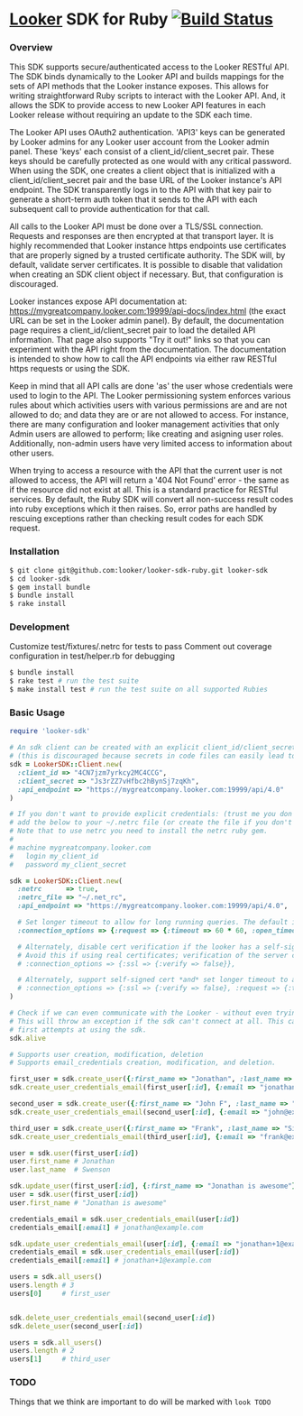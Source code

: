 # [Looker](http://looker.com/) SDK for Ruby [![Build Status](https://travis-ci.org/looker/looker-sdk-ruby.svg)](https://travis-ci.org/looker/looker-sdk-ruby)
### Overview
This SDK supports secure/authenticated access to the Looker RESTful API. The SDK binds dynamically to the Looker API and builds mappings for the sets of API methods that the Looker instance exposes. This allows for writing straightforward Ruby scripts to interact with the Looker API. And, it allows the SDK to provide access to new Looker API features in each Looker release without requiring an update to the SDK each time.

The Looker API uses OAuth2 authentication. 'API3' keys can be generated by Looker admins for any Looker user account from the Looker admin panel. These 'keys' each consist of a client_id/client_secret pair. These keys should be carefully protected as one would with any critical password. When using the SDK, one creates a client object that is initialized with a client_id/client_secret pair and the base URL of the Looker instance's API endpoint. The SDK transparently logs in to the API with that key pair to generate a short-term auth token that it sends to the API with each subsequent call to provide authentication for that call.

All calls to the Looker API must be done over a TLS/SSL connection. Requests and responses are then encrypted at that transport layer. It is highly recommended that Looker instance https endpoints use certificates that are properly signed by a trusted certificate authority. The SDK will, by default, validate server certificates. It is possible to disable that validation when creating an SDK client object if necessary. But, that configuration is discouraged.

Looker instances expose API documentation at: https://mygreatcompany.looker.com:19999/api-docs/index.html (the exact URL can be set in the Looker admin panel). By default, the documentation page requires a client_id/client_secret pair to load the detailed API information. That page also supports "Try it out!" links so that you can experiment with the API right from the documentation. The documentation is intended to show how to call the API endpoints via either raw RESTful https requests or using the SDK.

Keep in mind that all API calls are done 'as' the user whose credentials were used to login to the API. The Looker permissioning system enforces various rules about which activities users with various permissions are and are not allowed to do; and data they are or are not allowed to access. For instance, there are many configuration and looker management activities that only Admin users are allowed to perform; like creating and asigning user roles. Additionally, non-admin users have very limited access to information about other users.

When trying to access a resource with the API that the current user is not allowed to access, the API will return a '404 Not Found' error - the same as if the resource did not exist at all. This is a standard practice for RESTful services. By default, the Ruby SDK will convert all non-success result codes into ruby exceptions which it then raises. So, error paths are handled by rescuing exceptions rather than checking result codes for each SDK request.

### Installation
```bash
$ git clone git@github.com:looker/looker-sdk-ruby.git looker-sdk
$ cd looker-sdk
$ gem install bundle
$ bundle install
$ rake install
```

### Development

Customize test/fixtures/.netrc for tests to pass
Comment out coverage configuration in test/helper.rb for debugging
```bash
$ bundle install
$ rake test # run the test suite
$ make install test # run the test suite on all supported Rubies
```

### Basic Usage

```ruby
require 'looker-sdk'

# An sdk client can be created with an explicit client_id/client_secret pair
# (this is discouraged because secrets in code files can easily lead to those secrets being compromised!)
sdk = LookerSDK::Client.new(
  :client_id => "4CN7jzm7yrkcy2MC4CCG",
  :client_secret => "Js3rZZ7vHfbc2hBynSj7zqKh",
  :api_endpoint => "https://mygreatcompany.looker.com:19999/api/4.0"
)

# If you don't want to provide explicit credentials: (trust me you don't)
# add the below to your ~/.netrc file (or create the file if you don't have one).
# Note that to use netrc you need to install the netrc ruby gem.
#
# machine mygreatcompany.looker.com
#   login my_client_id
#   password my_client_secret

sdk = LookerSDK::Client.new(
  :netrc      => true,
  :netrc_file => "~/.net_rc",
  :api_endpoint => "https://mygreatcompany.looker.com:19999/api/4.0",

  # Set longer timeout to allow for long running queries. The default is 60 seconds and can be problematic.
  :connection_options => {:request => {:timeout => 60 * 60, :open_timeout => 30}},

  # Alternately, disable cert verification if the looker has a self-signed cert.
  # Avoid this if using real certificates; verification of the server cert is a very good thing for production.
  # :connection_options => {:ssl => {:verify => false}},

  # Alternately, support self-signed cert *and* set longer timeout to allow for long running queries.
  # :connection_options => {:ssl => {:verify => false}, :request => {:timeout => 60 * 60, :open_timeout => 30}},
)

# Check if we can even communicate with the Looker - without even trying to authenticate.
# This will throw an exception if the sdk can't connect at all. This can help a lot with debugging your
# first attempts at using the sdk.
sdk.alive

# Supports user creation, modification, deletion
# Supports email_credentials creation, modification, and deletion.

first_user = sdk.create_user({:first_name => "Jonathan", :last_name => "Swenson"})
sdk.create_user_credentials_email(first_user[:id], {:email => "jonathan@example.com"})

second_user = sdk.create_user({:first_name => "John F", :last_name => "Kennedy"})
sdk.create_user_credentials_email(second_user[:id], {:email => "john@example.com"})

third_user = sdk.create_user({:first_name => "Frank", :last_name => "Sinatra"})
sdk.create_user_credentials_email(third_user[:id], {:email => "frank@example.com"})

user = sdk.user(first_user[:id])
user.first_name # Jonathan
user.last_name  # Swenson

sdk.update_user(first_user[:id], {:first_name => "Jonathan is awesome"})
user = sdk.user(first_user[:id])
user.first_name # "Jonathan is awesome"

credentials_email = sdk.user_credentials_email(user[:id])
credentials_email[:email] # jonathan@example.com

sdk.update_user_credentials_email(user[:id], {:email => "jonathan+1@example.com"})
credentials_email = sdk.user_credentials_email(user[:id])
credentials_email[:email] # jonathan+1@example.com

users = sdk.all_users()
users.length # 3
users[0]     # first_user


sdk.delete_user_credentials_email(second_user[:id])
sdk.delete_user(second_user[:id])

users = sdk.all_users()
users.length # 2
users[1]     # third_user

```

### TODO
Things that we think are important to do will be marked with `look TODO`

